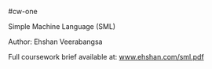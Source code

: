 #cw-one

Simple Machine Language (SML)

Author: Ehshan Veerabangsa

Full coursework brief available at: www.ehshan.com/sml.pdf